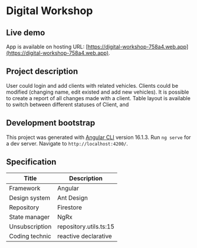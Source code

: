 # Digital Workshop

## Live demo

App is available on hosting URL: [https://digital-workshop-758a4.web.app](https://digital-workshop-758a4.web.app).

## Project description

User could login and add clients with related vehicles. Clients could be modified (changing name, edit existed and add new vehicles). It is possible to create a report of all changes made with a client.
Table layout is available to switch between different statuses of Client, and

## Development bootstrap

This project was generated with [Angular CLI](https://github.com/angular/angular-cli) version 16.1.3. Run `ng serve` for a dev server. Navigate to `http://localhost:4200/`.

## Specification

| Title          | Description            |
| -------------- | ---------------------- |
| Framework      | Angular                |
| Design system  | Ant Design             |
| Repository     | Firestore              |
| State manager  | NgRx                   |
| Unsubscription | repository.utils.ts:15 |
| Coding technic | reactive declarative   |
